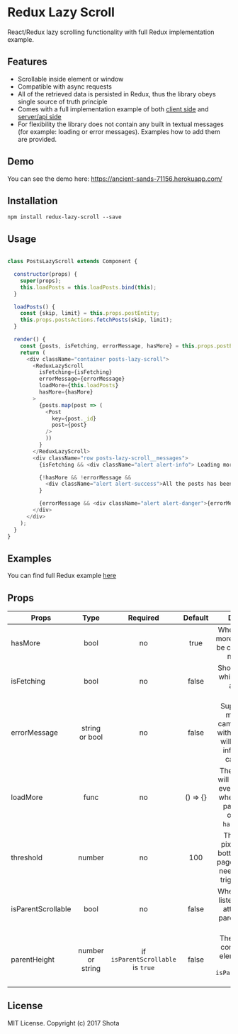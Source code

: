 # Redux Lazy Scroll

React/Redux lazy scrolling functionality with full Redux implementation example.

## Features

* Scrollable inside element or window
* Compatible with async requests
* All of the retrieved data is persisted in Redux, thus the library obeys single source of truth principle
* Comes with a full implementation example of both <a href="https://github.com/shotaK/redux-lazy-scroll/tree/master/dev/client" target="_blank">client side</a> and <a href="https://github.com/shotaK/redux-lazy-scroll/tree/master/dev/server" target="_blank">server/api side</a>
* For flexibility the library does not contain any built in textual messages (for example: loading or error messages). Examples how to add them are provided.

## Demo

You can see the demo here: https://ancient-sands-71156.herokuapp.com/

## Installation

```npm install redux-lazy-scroll --save```

## Usage

```javascript

class PostsLazyScroll extends Component {

  constructor(props) {
    super(props);
    this.loadPosts = this.loadPosts.bind(this);
  }

  loadPosts() {
    const {skip, limit} = this.props.postEntity;
    this.props.postsActions.fetchPosts(skip, limit);
  }

  render() {
    const {posts, isFetching, errorMessage, hasMore} = this.props.postEntity;
    return (
      <div className="container posts-lazy-scroll">
        <ReduxLazyScroll
          isFetching={isFetching}
          errorMessage={errorMessage}
          loadMore={this.loadPosts}
          hasMore={hasMore}
        >
          {posts.map(post => (
            <Post
              key={post._id}
              post={post}
            />
            ))
          }
        </ReduxLazyScroll>
        <div className="row posts-lazy-scroll__messages">
          {isFetching && <div className="alert alert-info"> Loading more posts... </div>}

          {!hasMore && !errorMessage &&
            <div className="alert alert-success">All the posts has been loaded successfully.</div>
          }

          {errorMessage && <div className="alert alert-danger">{errorMessage}</div>}
        </div>
      </div>
    );
  }
}

```

## Examples

You can find full Redux example [here](https://github.com/shotaK/redux-lazy-scroll/tree/master/dev/client/posts)

## Props

| Props         | Type           | Required  | Default  | Description |
| ------------- |:--------------:| :--------:| :-------:| :----------:|
| hasMore       | bool           | no        | true     | Whether there are more items that will be coming with the next request |
| isFetching    | bool           | no        | false    | Should be set true while a request to api is being processed |
| errorMessage  | string or bool | no        | false    | Supply any error message that came from the api with this prop (this will help to avoid infinite loops in case of error) |
| loadMore      | func           | no        | () => {} | The function that will be called after every scroll down when threshold is passed (will be only called if `hasMore` is true) |
| threshold     | number         | no        | 100      | The number of pixels above the bottom side of the page that scrollbar needs to reach to trigger loadMore |
| isParentScrollable | bool      | no        | false    | Whether the scroll listener should be attached to the parent element or window |
| parentHeight  | number or string | if `isParentScrollable` is `true` | false | The height of the container parent element. Must be set if `isParentScrollable` is `true` |

## License

MIT License. Copyright (c) 2017 Shota